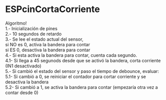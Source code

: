 # ESPcinCortaCorriente

Algoritmo!<br/>
1.- Inicialización de pines<br/>
2.- 10 segundos de retardo<br/>
3.- Se lee el estado actual del sensor,<br/>
  si NO es 0, activa la bandera para contar<br/>
  si ES 0, desactiva la bandera para contar<br/>
4.- Si esta activa la bandera para contar, cuenta cada segundo.<br/> 
  4.1- Si llega a 45 segunods desde que se activó la bandera, corta corriente (IN1 desactivado)<br/>
5.- Si cambió el estado del sensor y paso el tiempo de debounce, evaluar:<br/>
  5.1- Si cambió a 0, se reiniciar el contador para cortar corriente y se desactiva la bandera<br/>
  5.2- Si cambió a 1, se activa la bandera para contar (empezaría otra vez a contar desde 0)<br/>
